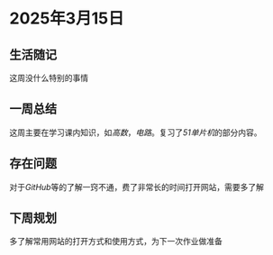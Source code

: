 # 2025年3月15日

## 生活随记

这周没什么特别的事情

## 一周总结

这周主要在学习课内知识，如*高数*，*电路*。复习了*51单片机*的部分内容。

## 存在问题

对于*GitHub*等的了解一窍不通，费了非常长的时间打开网站，需要多了解

## 下周规划

多了解常用网站的打开方式和使用方式，为下一次作业做准备